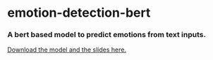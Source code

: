 # emotion-detection-bert
<h3>A bert based model to predict emotions from text inputs.</h3>

<a href="https://drive.google.com/drive/folders/1rWHpUVI4P5DN6R-B046130gpX0dBDNLl?usp=drive_link"> Download the model and the slides here. </a>